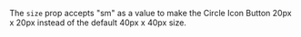 The `size` prop accepts "sm" as a value to make the Circle Icon Button 20px x 20px instead of the default 40px x 40px size.